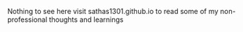 Nothing to see here visit sathas1301.github.io to read some of my non-professional thoughts and learnings
